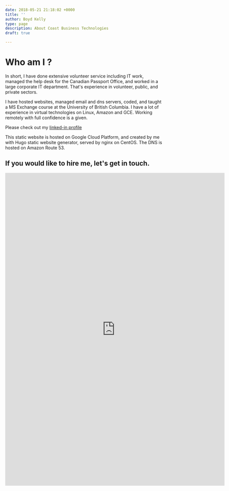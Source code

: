 ```yaml
---
date: 2018-05-21 21:18:02 +0000
title: ''
author: Boyd Kelly
type: page
description: About Coast Business Technologies
draft: true

---
```

# Who am I ?

In short, I have done extensive volunteer service including IT work, managed the help desk for the Canadian Passport Office, and worked in a large corporate IT department. That's experience in volunteer, public, and private sectors.  

I have hosted websites, managed email and dns servers, coded, and taught a MS Exchange course at the University of British Columbia. I have a lot of experience in virtual technologies on Linux, Amazon and GCE. Working remotely with full confidence is a given.

Please check out my [linked-in profile](http://www.linkedin.com/in/boydkelly)

This static website is hosted on Google Cloud Platform, and created by me with Hugo static website generator, served by nginx on CentOS. The DNS is hosted on Amazon Route 53.

## If you would like to hire me, let's get in touch.

<iframe src="https://docs.google.com/forms/d/e/1FAIpQLSdw6yhla0-mmVrAWeLcHM2lBKHvKZre4uiiiGCjvaG30x22Qg/viewform?embedded=true" width="700" height="1000" frameborder="0" marginheight="0" marginwidth="0">Loading...</iframe>